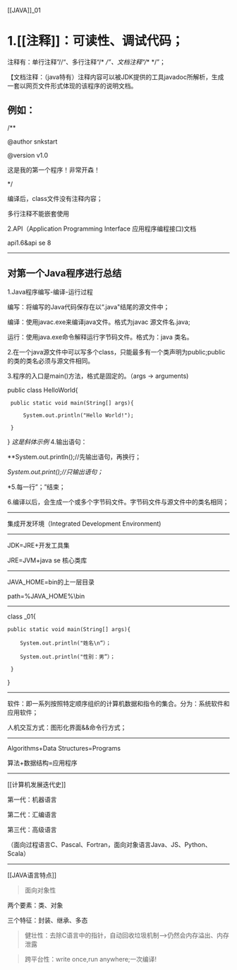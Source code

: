 [[JAVA]]_01
 # 1.[[注释]]：可读性、调试代码；
 注释有：单行注释”//“、多行注释“/* */”、文档注释“/** */”；

 【文档注释：（java特有）注释内容可以被JDK提供的工具javadoc所解析，生成一套以网页文件形式体现的该程序的说明文档。

 ## 例如：

 /**

 @author snkstart

 @version v1.0

 这是我的第一个程序！非常开森！

 */

 编译后，class文件没有注释内容；

 多行注释不能嵌套使用

2.API（Application Programming Interface 应用程序编程接口)文档

api1.6&api se 8

  

---

## 对第一个Java程序进行总结

1.Java程序编写-编译-运行过程

编写：将编写的Java代码保存在以“.java"结尾的源文件中；

编译：使用javac.exe来编译java文件。格式为javac 源文件名.java;

运行：使用java.exe命令解释运行字节码文件。格式为：java 类名。

  

2.在一个java源文件中可以写多个class，只能最多有一个类声明为public;public的类的类名必须与源文件相同。

3.程序的入口是main()方法，格式是固定的。（args -> arguments)

public class HelloWorld{

	 public static void main(String[] args){

		 System.out.println("Hello World!");

	 }

}
*这是斜体示例*
4.输出语句：

**System.out.println();//先输出语句，再换行；

*System.out.print();//只输出语句；*

*5.每一行”；”结束；

6.编译以后，会生成一个或多个字节码文件。字节码文件与源文件中的类名相同；

---

集成开发环境（Integrated Development Environment)

---

JDK=JRE+开发工具集

JRE=JVM+java se 核心类库

---

JAVA_HOME=bin的上一层目录

path=%JAVA_HOME%\bin

---

class _01{

 	public static void main(String[] args){

 		System.out.println("姓名\n“）；

 		System.out.println("性别：男”）；

	 }

}

---

软件：即一系列按照特定顺序组织的计算机数据和指令的集合。分为：系统软件和应用软件；

人机交互方式：图形化界面&&命令行方式；

---

Algorithms+Data Structures=Programs

算法+数据结构=应用程序

---

[[计算机发展迭代史]]

第一代：机器语言

第二代：汇编语言

第三代：高级语言

（面向过程语言C、Pascal、Fortran，面向对象语言Java、JS、Python、Scala）

---

[[JAVA语言特点]]

>面向对象性

 两个要素：类、对象

三个特征：封装、继承、多态

>健壮性：去除C语言中的指针，自动回收垃圾机制-->仍然会内存溢出、内存泄露

>跨平台性：write once,run anywhere;一次编译!


